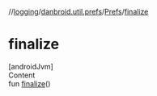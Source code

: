 //[logging](../../../index.md)/[danbroid.util.prefs](../index.md)/[Prefs](index.md)/[finalize](finalize.md)



# finalize  
[androidJvm]  
Content  
fun [finalize](finalize.md)()  



